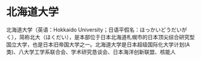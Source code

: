 # 北海道大学

北海道大学（英语：Hokkaido University；日语平假名：ほっかいどうだいがく），简称北大（ほくだい），是本部位于日本北海道札幌市的日本顶尖综合研究型国立大学，也是日本旧帝国大学之一。北海道大学是日本超级国际化大学计划(A类)、八大学工学系联合会、学术研究恳谈会、日本海洋创新联盟、核能人
